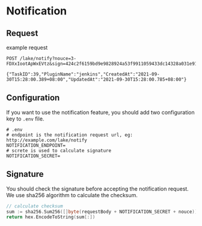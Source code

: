 # Notification


## Request
example request
```
POST /lake/notify?nouce=3-FDXxIootApWxEVtz&sign=424c2f6159bd9e9828924a53f9911059433dc14328a031e91f9802f062b495d5

{"TaskID":39,"PluginName":"jenkins","CreatedAt":"2021-09-30T15:28:00.389+08:00","UpdatedAt":"2021-09-30T15:28:00.785+08:00"}
```

## Configuration
If you want to use the notification feature, you should add two configuration key to `.env` file. 
```shell
# .env
# endpoint is the notification request url, eg: http://example.com/lake/notify
NOTIFICATION_ENDPOINT=
# screte is used to calculate signature
NOTIFICATION_SECRET=
```

## Signature
You should check the signature before accepting the notification request. We use sha256 algorithm to calculate the checksum.  
```go
// calculate checksum
sum := sha256.Sum256([]byte(requestBody + NOTIFICATION_SECRET + nouce))
return hex.EncodeToString(sum[:])
```

